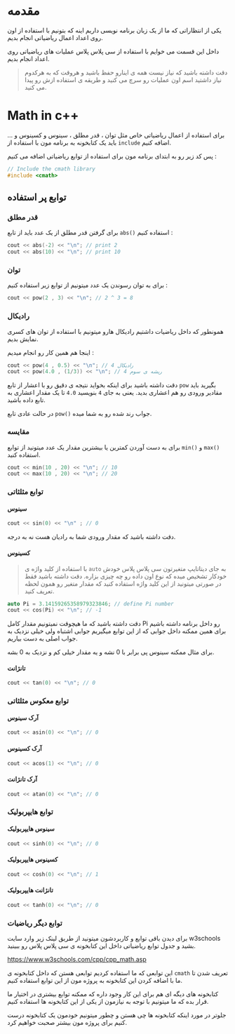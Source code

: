 # مقدمه

یکی از انتظاراتی که ما از یک زبان برنامه نویسی داریم اینه که بتونیم با استفاده از اون روی اعداد اعمال ریاضیاتی انجام بدیم.

داخل این قسمت می خوایم با استفاده از سی پلاس پلاس عملیات های ریاضیاتی روی اعداد انجام بدیم.

> دقت داشته باشید که نیاز نیست همه ی اینارو حفظ باشید و هروقت که به هرکدوم نیاز داشتید اسم اون عملیات رو سرچ می کنید و طریقه ی استفاده ازش رو پیدا می کنید.

# Math in c++
برای استفاده از اعمال ریاضیاتی خاص مثل توان ، قدر مطلق ، سینوس و کسینوس و ... باید یک کتابخونه به برنامه مون با استفاده از `include` اضافه کنیم.

پس کد زیر رو به ابتدای برنامه مون برای استفاده از توابع ریاضیاتی اضافه می کنیم :

```cpp
// Include the cmath library
#include <cmath>
```


## توابع پر استفاده 

### قدر مطلق
برای گرفتن قدر مطلق از یک عدد باید از تابع `abs()` استفاده کنیم :

```cpp
cout << abs(-2) << "\n"; // print 2
cout << abs(10) << "\n"; // print 10
```

### توان
برای به توان رسوندن یک عدد میتونیم از توابع زیر استفاده کنیم : 

```cpp
cout << pow(2 , 3) << "\n"; // 2 ^ 3 = 8 
```

### رادیکال
همونطور که داخل ریاضیات داشتیم رادیکال هارو میتونیم با استفاده از توان های کسری نمایش بدیم.

اینجا هم همین کار رو انجام میدیم :
```cpp
cout << pow(4 , 0.5) << "\n"; // رادیکال 4
cout << pow(4.0 , (1/3)) << "\n"; // ریشه ی سوم 4
```
دقت داشته باشید برای اینکه بخواید نتیجه ی دقیق رو با اعشار از تابع `pow` بگیرید باید مقادیر ورودی رو هم اعشاری بدید.
یعنی به جای `4` بنویسید `4.0` تا یک مقدار اعشاری به تابع داده باشید.

در حالت عادی تابع `pow()` جواب رند شده رو به شما میده.

### مقایسه
برای به دست آوردن کمترین یا بیشترین مقدار یک عدد میتونید از توابع `min()` و `max()` استفاده کنید.

```cpp
cout << min(10 , 20) << "\n"; // 10
cout << max(10 , 20) << "\n"; // 20
```

### توابع مثلثاتی

#### سینوس
```cpp
cout << sin(0) << "\n" ; // 0
```
دقت داشته باشید که مقدار ورودی شما به رادیان هست نه به درجه.

#### کسینوس

> با استفاده از کلید واژه ی `auto` به جای دیتاتایپ متغیرتون سی پلاس پلاس خودش خودکار تشخیص میده که نوع اون داده رو چه چیزی بزاره. دقت داشته باشید فقط در صورتی میتونید از این کلید واژه استفاده کنید که مقدار متغیر رو همون لحظه تعریف کنید.


```cpp
auto Pi = 3.14159265358979323846; // define Pi number
cout << cos(Pi) << "\n"; // -1
```
دقت داشته باشید که ما هیچوقت نمیتونیم مقدار کامل Pi رو داخل برنامه داشته باشیم برای همین ممکنه داخل جوابی که از این توابع میگیریم جوابی اشتباه ولی خیلی نزدیک به جواب اصلی به دست بیاریم.

برای مثال ممکنه سینوس پی برابر با 0 نشه و یه مقدار خیلی کم و نزدیک به 0 بشه.

#### تانژانت
```cpp
cout << tan(0) << "\n"; // 0
```

### توابع معکوس مثلثاتی

#### آرک سینوس
```cpp
cout << asin(0) << "\n"; // 0
```

#### آرک کسینوس
```cpp
cout << acos(1) << "\n"; // 0
```

#### آرک تانژانت
```cpp
cout << atan(0) << "\n"; // 0
```


### توابع هایپربولیک


#### سینوس هایپربولیک
```cpp
cout << sinh(0) << "\n"; // 0
```

#### کسینوس هایپربولیک
```cpp
cout << cosh(0) << "\n"; // 1
```

#### تانژانت هایپربولیک
```cpp
cout << tanh(0) << "\n"; // 0
```

### توابع دیگر ریاضیات

برای دیدن باقی توابع و کاربردشون میتونید از طریق لینک زیر وارد سایت w3schools بشید و جدول توابع ریاضیاتی داخل این کتابخونه ی سی پلاس پلاس رو ببینید.

https://www.w3schools.com/cpp/cpp_math.asp


این توابعی که ما استفاده کردیم توابعی هستن که داخل کتابخونه ی `cmath` تعریف شدن تا ما با اضافه کردن این کتابخونه به پروژه مون از این توابع استفاده کنیم.

کتابخونه های دیگه ای هم برای این کار وجود داره که ممکنه توابع بیشتری در اختیار ما قرار بده که ما میتونیم با توجه به نیازمون از یکی از این کتابخونه ها استفاده کنیم.

جلوتر در مورد اینکه کتابخونه ها چی هستن و چطور میتونیم خودمون یک کتابخونه درست کنیم برای پروژه مون بیشتر صحبت خواهیم کرد.

